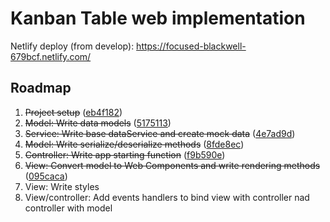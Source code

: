 # Kanban Table web implementation

Netlify deploy (from develop): <https://focused-blackwell-679bcf.netlify.com/>

## Roadmap

1. ~~Project setup~~ ([eb4f182](https://github.com/jaroslaw-bagnicki/kanban-table/commit/eb4f182084a4000a9880748da29a1b394ff8ac9c))
2. ~~Model: Write data models~~ ([5175113](https://github.com/jaroslaw-bagnicki/kanban-table/commit/5175113e81f7dc53747cc83412279208793e2450))
3. ~~Service: Write base dataService and create mock data~~ ([4e7ad9d](https://github.com/jaroslaw-bagnicki/kanban-table/commit/4e7ad9dda3e482c677b3e67f239054676b7f68fd))
4. ~~Model: Write serialize/deserialize methods~~ ([8fde8ec](https://github.com/jaroslaw-bagnicki/kanban-table/commit/8fde8ec5766abc73e5c72620e69ee23ebd8b90ae))
5. ~~Controller: Write app starting function~~ ([f9b590e](https://github.com/jaroslaw-bagnicki/kanban-table/commit/f9b590e700330f6718c8696b693211deab745aa4))
6. ~~View: Convert model to Web Components and write rendering methods~~ ([095caca](https://github.com/jaroslaw-bagnicki/kanban-table/commit/095cacad40e2b7e3601e9514a372d30252a54dc6))
7. View: Write styles
8. View/controller: Add events handlers to bind view with controller nad controller with model